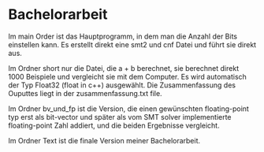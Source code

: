 # Bachelorarbeit
Im main Order ist das Hauptprogramm, in dem man die Anzahl der Bits einstellen kann. Es erstellt direkt eine smt2 und cnf Datei und führt sie direkt aus.

Im Ordner short nur die Datei, die a + b berechnet, sie berechnet direkt 1000 Beispiele und vergleicht sie mit dem Computer. Es wird automatisch der Typ Float32 (float in c++) ausgewählt. Die Zusammenfassung des Ouputtes liegt in der zusammenfassung.txt file.

Im Ordner bv_und_fp ist die Version, die einen gewünschten floating-point typ erst als bit-vector und später als vom SMT solver implementierte floating-point Zahl addiert, und die beiden Ergebnisse vergleicht.

Im Ordner Text ist die finale Version meiner Bachelorarbeit.
